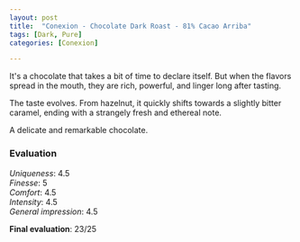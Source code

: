 ```yaml
---
layout: post
title:  "Conexion - Chocolate Dark Roast - 81% Cacao Arriba"
tags: [Dark, Pure] 
categories: [Conexion]

---
```



It's a chocolate that takes a bit of time to declare itself. But when the flavors spread in the mouth, they are rich, powerful, and linger long after tasting.

The taste evolves. From hazelnut, it quickly shifts towards a slightly bitter caramel, ending with a strangely fresh and ethereal note.

A delicate and remarkable chocolate.


### Evaluation

_Uniqueness_: 4.5  
_Finesse_: 5  
_Comfort_: 4.5  
_Intensity_: 4.5  
_General impression_: 4.5

**Final evaluation**: 23/25
